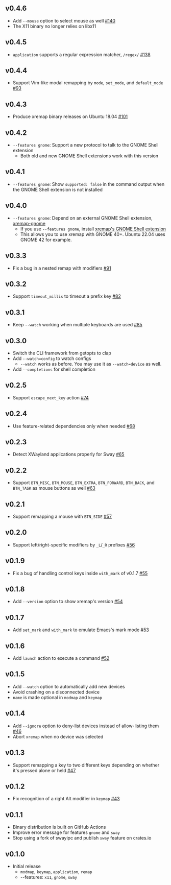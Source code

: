 ## v0.4.6

- Add `--mouse` option to select mouse as well
  [#140](https://github.com/k0kubun/xremap/pull/138)
- The X11 binary no longer relies on libx11

## v0.4.5

- `application` supports a regular expression matcher, `/regex/`
  [#138](https://github.com/k0kubun/xremap/pull/138)

## v0.4.4

* Support Vim-like modal remapping by `mode`, `set_mode`, and `default_mode`
  [#93](https://github.com/k0kubun/xremap/pull/93)

## v0.4.3

* Produce xremap binary releases on Ubuntu 18.04
  [#101](https://github.com/k0kubun/xremap/pull/101)

## v0.4.2

* `--features gnome`: Support a new protocol to talk to the GNOME Shell extension
  * Both old and new GNOME Shell extensions work with this version

## v0.4.1

* `--features gnome`: Show `supported: false` in the command output
  when the GNOME Shell extension is not installed

## v0.4.0

* `--features gnome`: Depend on an external GNOME Shell extension, [xremap-gnome](https://github.com/xremap/xremap-gnome)
  * If you use `--features gnome`, install [xremap's GNOME Shell extension](https://extensions.gnome.org/extension/5060/xremap/)
  * This allows you to use xremap with GNOME 40+. Ubuntu 22.04 uses GNOME 42 for example.

## v0.3.3

* Fix a bug in a nested remap with modifiers
  [#91](https://github.com/k0kubun/xremap/pull/91)

## v0.3.2

* Support `timeout_millis` to timeout a prefix key
  [#82](https://github.com/k0kubun/xremap/pull/82)

## v0.3.1

* Keep `--watch` working when multiple keyboards are used
  [#85](https://github.com/k0kubun/xremap/pull/85)

## v0.3.0

* Switch the CLI framework from getopts to clap
* Add `--watch=config` to watch configs
  * `--watch` works as before. You may use it as `--watch=device` as well.
* Add `--completions` for shell completion

## v0.2.5

* Support `escape_next_key` action
  [#74](https://github.com/k0kubun/xremap/pull/74)

## v0.2.4

* Use feature-related dependencies only when needed
  [#68](https://github.com/k0kubun/xremap/pull/68)

## v0.2.3

* Detect XWayland applications properly for Sway
  [#65](https://github.com/k0kubun/xremap/pull/65)

## v0.2.2

* Support `BTN_MISC`, `BTN_MOUSE`, `BTN_EXTRA`, `BTN_FORWARD`, `BTN_BACK`, and `BTN_TASK`
  as mouse buttons as well
  [#63](https://github.com/k0kubun/xremap/pull/63)

## v0.2.1

* Support remapping a mouse with `BTN_SIDE`
  [#57](https://github.com/k0kubun/xremap/pull/57)

## v0.2.0

* Support left/right-specific modifiers by `_L`/`_R` prefixes
  [#56](https://github.com/k0kubun/xremap/pull/56)

## v0.1.9

* Fix a bug of handling control keys inside `with_mark` of v0.1.7
  [#55](https://github.com/k0kubun/xremap/pull/55)

## v0.1.8

* Add `--version` option to show xremap's version
  [#54](https://github.com/k0kubun/xremap/issues/54)

## v0.1.7

* Add `set_mark` and `with_mark` to emulate Emacs's mark mode
  [#53](https://github.com/k0kubun/xremap/issues/53)

## v0.1.6

* Add `launch` action to execute a command
  [#52](https://github.com/k0kubun/xremap/issues/52)

## v0.1.5

* Add `--watch` option to automatically add new devices
* Avoid crashing on a disconnected device
* `name` is made optional in `modmap` and `keymap`

## v0.1.4

* Add `--ignore` option to deny-list devices instead of allow-listing them
  [#46](https://github.com/k0kubun/xremap/issues/46)
* Abort `xremap` when no device was selected

## v0.1.3

* Support remapping a key to two different keys depending on
  whether it's pressed alone or held
  [#47](https://github.com/k0kubun/xremap/issues/47)

## v0.1.2

* Fix recognition of a right Alt modifier in `keymap`
  [#43](https://github.com/k0kubun/xremap/issues/43)

## v0.1.1

* Binary distribution is built on GitHub Actions
* Improve error message for features `gnome` and `sway`
* Stop using a fork of swayipc and publish `sway` feature on crates.io

## v0.1.0

* Initial release
  * `modmap`, `keymap`, `application`, `remap`
  * --features: `x11`, `gnome`, `sway`

